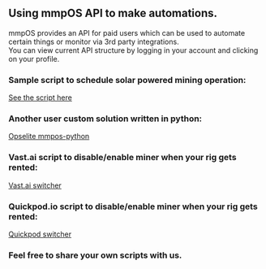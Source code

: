 ## Using mmpOS API to make automations.

mmpOS provides an API for paid users which can be used to automate certain things or monitor via 3rd party integrations.  
You can view current API structure by logging in your account and clicking on your profile.  

### Sample script to schedule solar powered mining operation:
[See the script here](/scripts/scheduled_mining.sh)

### Another user custom solution written in python:
[Opselite mmpos-python](https://gitlab.com/blockops/python-mmpos)


### Vast.ai script to disable/enable miner when your rig gets rented:
[Vast.ai switcher](/scripts/vast-ai-switch.sh)

### Quickpod.io script to disable/enable miner when your rig gets rented:
[Quickpod switcher](/scripts/quickpod-switch.sh)

### Feel free to share your own scripts with us.
